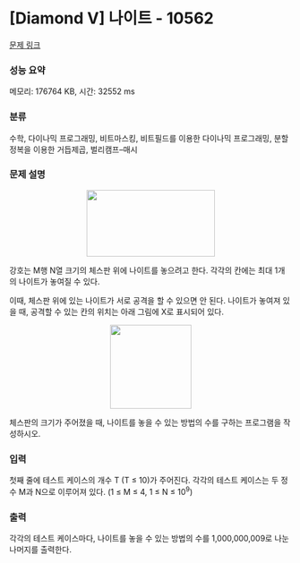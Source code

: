 # [Diamond V] 나이트 - 10562 

[문제 링크](https://www.acmicpc.net/problem/10562) 

### 성능 요약

메모리: 176764 KB, 시간: 32552 ms

### 분류

수학, 다이나믹 프로그래밍, 비트마스킹, 비트필드를 이용한 다이나믹 프로그래밍, 분할 정복을 이용한 거듭제곱, 벌리캠프–매시

### 문제 설명

<p style="text-align:center"><img alt="" src="" style="height:119px; width:229px"></p>

<p>강호는 M행 N열 크기의 체스판 위에 나이트를 놓으려고 한다. 각각의 칸에는 최대 1개의 나이트가 놓여질 수 있다.</p>

<p>이때, 체스판 위에 있는 나이트가 서로 공격을 할 수 있으면 안 된다. 나이트가 놓여져 있을 때, 공격할 수 있는 칸의 위치는 아래 그림에 X로 표시되어 있다.</p>

<p style="text-align:center"><img alt="" src="" style="height:150px; width:145px"></p>

<p>체스판의 크기가 주어졌을 때, 나이트를 놓을 수 있는 방법의 수를 구하는 프로그램을 작성하시오.</p>

### 입력 

 <p>첫째 줄에 테스트 케이스의 개수 T (T ≤ 10)가 주어진다. 각각의 테스트 케이스는 두 정수 M과 N으로 이루어져 있다. (1 ≤ M ≤ 4, 1 ≤ N ≤ 10<sup>9</sup>)</p>

### 출력 

 <p>각각의 테스트 케이스마다, 나이트를 놓을 수 있는 방법의 수를 1,000,000,009로 나눈 나머지를 출력한다.</p>

